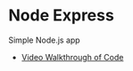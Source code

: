 Node Express
================

Simple Node.js app

  - [Video Walkthrough of
    Code](https://northwestern.hosted.panopto.com/Panopto/Pages/Viewer.aspx?id=e48f0771-37eb-4f0a-a9de-aaec0170d4ee)

